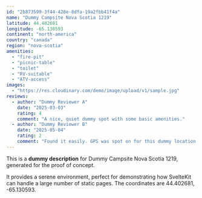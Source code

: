 ```yaml
---
id: "2b873599-3f44-428e-8dfa-19a2fbb41f4a"
name: "Dummy Campsite Nova Scotia 1219"
latitude: 44.402681
longitude: -65.130593
continent: "north-america"
country: "canada"
region: "nova-scotia"
amenities:
  - "fire-pit"
  - "picnic-table"
  - "toilet"
  - "RV-suitable"
  - "ATV-access"
images:
  - "https://res.cloudinary.com/demo/image/upload/v1/sample.jpg"
reviews:
  - author: "Dummy Reviewer A"
    date: "2025-03-03"
    rating: 4
    comment: "A nice, quiet dummy spot with some basic amenities."
  - author: "Dummy Reviewer B"
    date: "2025-05-04"
    rating: 2
    comment: "Found it easily. GPS was spot on for this dummy location."
---
```


This is a **dummy description** for Dummy Campsite Nova Scotia 1219, generated for the proof of concept.

It provides a serene environment, perfect for demonstrating how SvelteKit can handle a large number of static pages. The coordinates are 44.402681, -65.130593.
